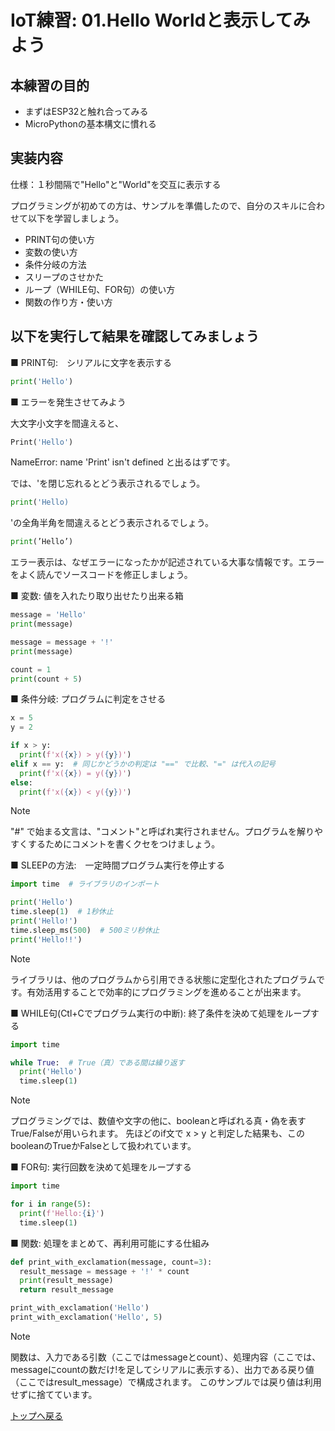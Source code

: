 # IoT練習: 01.Hello Worldと表示してみよう

## 本練習の目的

- まずはESP32と触れ合ってみる
- MicroPythonの基本構文に慣れる

## 実装内容

仕様：１秒間隔で"Hello"と"World"を交互に表示する

プログラミングが初めての方は、サンプルを準備したので、自分のスキルに合わせて以下を学習しましょう。

- PRINT句の使い方
- 変数の使い方
- 条件分岐の方法
- スリープのさせかた
- ループ（WHILE句、FOR句）の使い方
- 関数の作り方・使い方

## 以下を実行して結果を確認してみましょう

■ PRINT句:　シリアルに文字を表示する

```python
print('Hello')
```

■ エラーを発生させてみよう

大文字小文字を間違えると、

```python
Print('Hello')
```

NameError: name 'Print' isn't defined と出るはずです。

では、'を閉じ忘れるとどう表示されるでしょう。

```python
print('Hello)
```

'の全角半角を間違えるとどう表示されるでしょう。

```python
print(’Hello’)
```

エラー表示は、なぜエラーになったかが記述されている大事な情報です。エラーをよく読んでソースコードを修正しましょう。

■ 変数: 値を入れたり取り出せたり出来る箱

```python
message = 'Hello'
print(message)

message = message + '!'
print(message)

count = 1
print(count + 5)
```

■ 条件分岐: プログラムに判定をさせる

```python
x = 5
y = 2

if x > y:
  print(f'x({x}) > y({y})')
elif x == y:  # 同じかどうかの判定は "==" で比較、"=" は代入の記号
  print(f'x({x}) = y({y})')
else:
  print(f'x({x}) < y({y})')
```

> [!NOTE]
> "#" で始まる文言は、"コメント"と呼ばれ実行されません。プログラムを解りやすくするためにコメントを書くクセをつけましょう。

■ SLEEPの方法:　一定時間プログラム実行を停止する  

```python
import time  # ライブラリのインポート

print('Hello')
time.sleep(1)  # 1秒休止
print('Hello!')
time.sleep_ms(500)  # 500ミリ秒休止
print('Hello!!')
```

> [!NOTE]
> ライブラリは、他のプログラムから引用できる状態に定型化されたプログラムです。有効活用することで効率的にプログラミングを進めることが出来ます。

■ WHILE句(Ctl+Cでプログラム実行の中断): 終了条件を決めて処理をループする

```python
import time

while True:  # True（真）である間は繰り返す
  print('Hello')
  time.sleep(1)
```

> [!NOTE]
> プログラミングでは、数値や文字の他に、booleanと呼ばれる真・偽を表すTrue/Falseが用いられます。
> 先ほどのif文で x > y と判定した結果も、このbooleanのTrueかFalseとして扱われています。

■ FOR句: 実行回数を決めて処理をループする

```python
import time

for i in range(5):
  print(f'Hello:{i}')
  time.sleep(1)
```

■ 関数: 処理をまとめて、再利用可能にする仕組み

```python
def print_with_exclamation(message, count=3):
  result_message = message + '!' * count
  print(result_message)
  return result_message

print_with_exclamation('Hello')
print_with_exclamation('Hello', 5)
```

> [!NOTE]
> 関数は、入力である引数（ここではmessageとcount）、処理内容（ここでは、messageにcountの数だけ!を足してシリアルに表示する）、出力である戻り値（ここではresult_message）で構成されます。
> このサンプルでは戻り値は利用せずに捨てています。

[トップへ戻る](../README.md)
